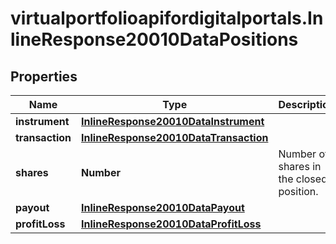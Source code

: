 # virtualportfolioapifordigitalportals.InlineResponse20010DataPositions

## Properties

Name | Type | Description | Notes
------------ | ------------- | ------------- | -------------
**instrument** | [**InlineResponse20010DataInstrument**](InlineResponse20010DataInstrument.md) |  | [optional] 
**transaction** | [**InlineResponse20010DataTransaction**](InlineResponse20010DataTransaction.md) |  | [optional] 
**shares** | **Number** | Number of shares in the closed position. | [optional] 
**payout** | [**InlineResponse20010DataPayout**](InlineResponse20010DataPayout.md) |  | [optional] 
**profitLoss** | [**InlineResponse20010DataProfitLoss**](InlineResponse20010DataProfitLoss.md) |  | [optional] 


